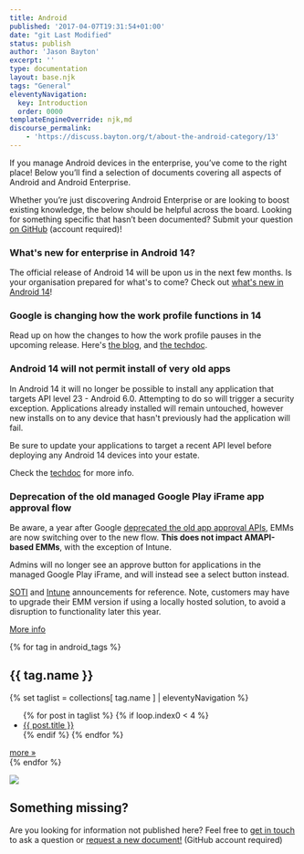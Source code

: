 ```yaml
---
title: Android
published: '2017-04-07T19:31:54+01:00'
date: "git Last Modified"
status: publish
author: 'Jason Bayton'
excerpt: ''
type: documentation
layout: base.njk
tags: "General"
eleventyNavigation:
  key: Introduction
  order: 0000
templateEngineOverride: njk,md
discourse_permalink:
    - 'https://discuss.bayton.org/t/about-the-android-category/13'
---
```


If you manage Android devices in the enterprise, you’ve come to the right place! Below you’ll find a selection of documents covering all aspects of Android and Android Enterprise.

Whether you’re just discovering Android Enterprise or are looking to boost existing knowledge, the below should be helpful across the board. Looking for something specific that hasn’t been documented? Submit your question [on GitHub](https://github.com/jasonbayton/11ty/issues/new?assignees=jasonbayton&labels=documentation&template=content-request.md&title=%5BContent+request%5D) (account required)!

<div class="callout">

### What's new for enterprise in Android 14?

The official release of Android 14 will be upon us in the next few months. Is your organisation prepared for what's to come? Check out [what's new in Android 14](/blog/2023/04/android-enterprise-in-android-14/)!

</div>

<div class="callout">

### Google is changing how the work profile functions in 14

Read up on how the changes to how the work profile pauses in the upcoming release. Here's [the blog](/blog/2023/08/work-profile-in-14/), and [the techdoc](/android/android-14-work-profile-behaviour/).

</div>

<div class="callout callout-bold">

### Android 14 will not permit install of very old apps

In Android 14 it will no longer be possible to install any application that targets API level 23 - Android 6.0. Attempting to do so will trigger a security exception. Applications already installed will remain untouched, however new installs on to any device that hasn't previously had the application will fail. 

Be sure to update your applications to target a recent API level before deploying any Android 14 devices into your estate.

Check the [techdoc](/android/android-14-minimum-sdk/) for more info.

</div>

<div class="callout">

### Deprecation of the old managed Google Play iFrame app approval flow

Be aware, a year after Google [deprecated the old app approval APIs](https://developers.google.com/android/work/deprecations#app_approval_september_1_2022), EMMs are now switching over to the new flow. **This does not impact AMAPI-based EMMs**, with the exception of Intune.

Admins will no longer see an approve button for applications in the managed Google Play iFrame, and will instead see a select button instead.

[SOTI](https://discussions.soti.net/articles/google-managed-playstore-emm-deprecations-coming-in-december-1-2023-1) and [Intune](https://techcommunity.microsoft.com/t5/intune-customer-success/support-tip-intune-moving-to-support-new-google-play-android/ba-p/3849875) announcements for reference. Note, customers may have to upgrade their EMM version if using a locally hosted solution, to avoid a disruption to functionality later this year.

[More info](/android/google-play-iframe-approval-change/)

</div>

<div id="android_doc_grid">
{% for tag in android_tags %}
<div class="android-doc-grid-group">

## {{ tag.name }}

{% set taglist = collections[ tag.name ] | eleventyNavigation %}
<div class="android-topic">
<ul>
{% for post in taglist %}
{% if loop.index0 < 4 %}
<li><a href="{{ post.url }}">{{ post.title }}</a></li>
{% endif %}
{% endfor %}
</ul>
</div>
<div id="android_viewmore">
<a class="button button-small" href="/tags/{{ tag.name | slugify }}">more »</a>
</div>
</div>
{% endfor %}
</div>

![](https://cdn.bayton.org/uploads/2019/01/ask.png) 

## Something missing?

Are you looking for information not published here? Feel free to [get in touch](mailto:jason@bayton.org) to ask a question or [request a new document!](https://github.com/jasonbayton/11ty/issues/new?assignees=jasonbayton&labels=documentation&template=content-request.md&title=%5BContent+request%5D) (GitHub account required)

